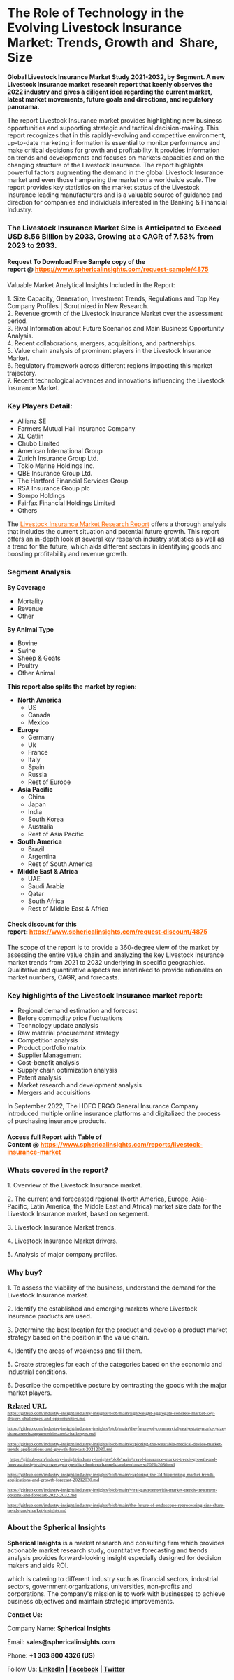 <h1><strong>The Role of Technology in the Evolving Livestock Insurance Market: Trends, Growth and&nbsp; Share, Size</strong></h1>
<p><strong>Global Livestock Insurance Market Study 2021-2032, by Segment. A new Livestock Insurance market research report that keenly observes the 2022 industry and gives a diligent idea regarding the current market, latest market movements, future goals and directions, and regulatory panorama.</strong></p>
<p>The report Livestock Insurance market provides highlighting new business opportunities and supporting strategic and tactical decision-making. This report recognizes that in this rapidly-evolving and competitive environment, up-to-date marketing information is essential to monitor performance and make critical decisions for growth and profitability. It provides information on trends and developments and focuses on markets capacities and on the changing structure of the Livestock Insurance. The report highlights powerful factors augmenting the demand in the global Livestock Insurance market and even those hampering the market on a worldwide scale. The report provides key statistics on the market status of the Livestock Insurance leading manufacturers and is a valuable source of guidance and direction for companies and individuals interested in the Banking &amp; Financial Industry.</p>
<h3>The Livestock Insurance Market Size is Anticipated to Exceed USD 8.56 Billion by 2033, Growing at a CAGR of 7.53% from 2023 to 2033.</h3>
<h4>Request To Download Free Sample copy of the report&nbsp;@&nbsp;<span style="color: #ff6600;"><a style="color: #ff6600;" href="https://www.sphericalinsights.com/request-sample/4875" target="_blank">https://www.sphericalinsights.com/request-sample/4875</a></span></h4>
<p>Valuable Market Analytical Insights Included in the Report:</p>
<p>1. Size Capacity, Generation, Investment Trends, Regulations and Top Key Company Profiles | Scrutinized in New Research.<br />2. Revenue growth of the Livestock Insurance Market over the assessment period.<br />3. Rival Information about Future Scenarios and Main Business Opportunity Analysis.<br />4. Recent collaborations, mergers, acquisitions, and partnerships.<br />5. Value chain analysis of prominent players in the Livestock Insurance Market.<br />6. Regulatory framework across different regions impacting this market trajectory.<br />7. Recent technological advances and innovations influencing the Livestock Insurance Market.</p>
<h3><strong>Key Players Detail:</strong></h3>
<ul>
<li>Allianz SE</li>
<li>Farmers Mutual Hail Insurance Company</li>
<li>XL Catlin</li>
<li>Chubb Limited</li>
<li>American International Group</li>
<li>Zurich Insurance Group Ltd.</li>
<li>Tokio Marine Holdings Inc.</li>
<li>QBE Insurance Group Ltd.</li>
<li>The Hartford Financial Services Group</li>
<li>RSA Insurance Group plc</li>
<li>Sompo Holdings</li>
<li>Fairfax Financial Holdings Limited</li>
<li>Others</li>
</ul>
<p>The&nbsp;<span style="color: #ff6600;"><a style="color: #ff6600;" href="https://www.sphericalinsights.com/reports/livestock-insurance-market" target="_blank">Livestock Insurance Market Research Report</a></span>&nbsp;offers a thorough analysis that includes the current situation and potential future growth. This report offers an in-depth look at several key research industry statistics as well as a trend for the future, which aids different sectors in identifying goods and boosting profitability and revenue growth.</p>
<h3><strong>Segment Analysis</strong></h3>
<p><strong>By Coverage</strong></p>
<ul>
<li>Mortality</li>
<li>Revenue</li>
<li>Other</li>
</ul>
<p><strong>By Animal Type</strong></p>
<ul>
<li>Bovine</li>
<li>Swine</li>
<li>Sheep &amp; Goats</li>
<li>Poultry</li>
<li>Other Animal</li>
</ul>
<p><strong>This report also splits the market by region:</strong></p>
<ul>
<li><strong>North America</strong>
<ul>
<li>US</li>
<li>Canada</li>
<li>Mexico</li>
</ul>
</li>
<li><strong>Europe</strong>
<ul>
<li>Germany</li>
<li>Uk</li>
<li>France</li>
<li>Italy</li>
<li>Spain</li>
<li>Russia</li>
<li>Rest of Europe</li>
</ul>
</li>
<li><strong>Asia Pacific</strong>
<ul>
<li>China</li>
<li>Japan</li>
<li>India</li>
<li>South Korea</li>
<li>Australia</li>
<li>Rest of Asia Pacific</li>
</ul>
</li>
<li><strong>South America</strong>
<ul>
<li>Brazil</li>
<li>Argentina</li>
<li>Rest of South America</li>
</ul>
</li>
<li><strong>Middle East &amp; Africa</strong>
<ul>
<li>UAE</li>
<li>Saudi Arabia</li>
<li>Qatar</li>
<li>South Africa</li>
<li>Rest of Middle East &amp; Africa</li>
</ul>
</li>
</ul>
<h4>Check discount for this report:&nbsp;<span style="color: #ff6600;"><a style="color: #ff6600;" href="https://www.sphericalinsights.com/request-discount/4875" target="_blank">https://www.sphericalinsights.com/request-discount/4875</a></span></h4>
<p>The scope of the report is to provide a 360-degree view of the market by assessing the entire value chain and analyzing the key Livestock Insurance market trends from 2021 to 2032 underlying in specific geographies. Qualitative and quantitative aspects are interlinked to provide rationales on market numbers, CAGR, and forecasts.</p>
<h3><strong>Key highlights of the Livestock Insurance market report:</strong></h3>
<ul>
<li>Regional demand estimation and forecast</li>
<li>Before commodity price fluctuations</li>
<li>Technology update analysis</li>
<li>Raw material procurement strategy</li>
<li>Competition analysis</li>
<li>Product portfolio matrix</li>
<li>Supplier Management</li>
<li>Cost-benefit analysis</li>
<li>Supply chain optimization analysis</li>
<li>Patent analysis</li>
<li>Market research and development analysis</li>
<li>Mergers and acquisitions</li>
</ul>
<p>In September 2022, The HDFC ERGO General Insurance Company introduced multiple online insurance platforms and digitalized the process of purchasing insurance products.</p>
<h4>Access full Report with Table of Content&nbsp;@&nbsp;<span style="color: #ff6600;"><a style="color: #ff6600;" href="https://www.sphericalinsights.com/reports/livestock-insurance-market" target="_blank">https://www.sphericalinsights.com/reports/livestock-insurance-market</a></span></h4>
<h3><strong>Whats covered in the report?</strong></h3>
<p>1. Overview of the Livestock Insurance market.</p>
<p>2. The current and forecasted regional (North America, Europe, Asia-Pacific, Latin America, the Middle East and Africa) market size data for the Livestock Insurance market, based on segement.</p>
<p>3. Livestock Insurance Market trends.</p>
<p>4. Livestock Insurance Market drivers.</p>
<p>5. Analysis of major company profiles.</p>
<h3><strong>Why buy?</strong></h3>
<p>1. To assess the viability of the business, understand the demand for the Livestock Insurance market.</p>
<p>2. Identify the established and emerging markets where Livestock Insurance products are used.</p>
<p>3. Determine the best location for the product and develop a product market strategy based on the position in the value chain.</p>
<p>4. Identify the areas of weakness and fill them.</p>
<p>5. Create strategies for each of the categories based on the economic and industrial conditions.</p>
<p>6. Describe the competitive posture by contrasting the goods with the major market players.</p>
<p style="margin: 0in; font-family: Verdana; font-size: 12.0pt; color: black;"><span style="font-weight: bold;">Related URL</span></p>
<p style="margin: 0in; font-family: Verdana; font-size: 8.25pt;"><a href="https://github.com/industry-insight/industry-insights/blob/main/lightweight-aggregate-concrete-market-key-drivers-challenges-and-opportunities.md">https://github.com/industry-insight/industry-insights/blob/main/lightweight-aggregate-concrete-market-key-drivers-challenges-and-opportunities.md</a><span style="color: black;">&nbsp;</span></p>
<p style="margin: 0in; font-family: Verdana; font-size: 8.0pt; color: black;">&nbsp;</p>
<p style="margin: 0in; font-size: 8.25pt;"><a href="https://github.com/industry-insight/industry-insights/blob/main/the-future-of-commercial-real-estate-market-size-share-trends-opportunities-and-challenges.md"><span style="font-family: Verdana;">https://github.com/industry-insight/industry-insights/blob/main/the-future-of-commercial-real-estate-market-size-share-trends-opportunities-and-challenges.md</span></a><span style="font-family: Verdana; color: black;">&nbsp;</span><span style="font-family: Tahoma; color: black;"></span></p>
<p style="margin: 0in; font-family: Tahoma; font-size: 8.0pt; color: black;">&nbsp;</p>
<p style="margin: 0in; font-family: Verdana; font-size: 8.25pt;"><a href="https://github.com/industry-insight/industry-insights/blob/main/exploring-the-wearable-medical-device-market-trends-applications-and-growth-forecast-20212030.md">https://github.com/industry-insight/industry-insights/blob/main/exploring-the-wearable-medical-device-market-trends-applications-and-growth-forecast-20212030.md</a></p>
<p style="margin: 0in; font-family: Verdana; font-size: 8.0pt;">&nbsp;</p>
<p style="margin: 0in; font-family: Verdana; font-size: 8.25pt;"><span style="color: black;">&nbsp;&nbsp;</span><a href="https://github.com/industry-insight/industry-insights/blob/main/travel-insurance-market-trends-growth-and-forecast-insights-by-coverage-type-distribution-channels-and-end-users-2021-2030.md">https://github.com/industry-insight/industry-insights/blob/main/travel-insurance-market-trends-growth-and-forecast-insights-by-coverage-type-distribution-channels-and-end-users-2021-2030.md</a><span style="color: black;">&nbsp;</span></p>
<p style="margin: 0in; font-family: Verdana; font-size: 8.0pt; color: black;">&nbsp;</p>
<p style="margin: 0in; font-family: Verdana; font-size: 8.25pt;"><a href="https://github.com/industry-insight/industry-insights/blob/main/exploring-the-3d-bioprinting-market-trends-applications-and-growth-forecast-20212030.md">https://github.com/industry-insight/industry-insights/blob/main/exploring-the-3d-bioprinting-market-trends-applications-and-growth-forecast-20212030.md</a></p>
<p style="margin: 0in; font-family: Verdana; font-size: 8.0pt;">&nbsp;</p>
<p style="margin: 0in; font-family: Verdana; font-size: 8.25pt;"><a href="https://github.com/industry-insight/industry-insights/blob/main/viral-gastroenteritis-market-trends-treatment-options-and-forecast-2022-2032.md">https://github.com/industry-insight/industry-insights/blob/main/viral-gastroenteritis-market-trends-treatment-options-and-forecast-2022-2032.md</a></p>
<p style="margin: 0in; font-family: Verdana; font-size: 8.0pt;">&nbsp;</p>
<p style="margin: 0in; font-family: Verdana; font-size: 8.25pt;"><a href="https://github.com/industry-insight/industry-insights/blob/main/the-future-of-endoscope-reprocessing-size-share-trends-and-market-insights.md">https://github.com/industry-insight/industry-insights/blob/main/the-future-of-endoscope-reprocessing-size-share-trends-and-market-insights.md</a><span style="color: black;">&nbsp;</span></p>
<h3><strong>About the Spherical Insights</strong></h3>
<p><strong>Spherical Insights</strong>&nbsp;is a market research and consulting firm which provides actionable market research study, quantitative forecasting and trends analysis provides forward-looking insight especially designed for decision makers and aids ROI.</p>
<p>which is catering to different industry such as financial sectors, industrial sectors, government organizations, universities, non-profits and corporations. The company's mission is to work with businesses to achieve business objectives and maintain strategic improvements.</p>
<p><strong>Contact Us:</strong></p>
<p>Company Name:&nbsp;<strong>Spherical Insights</strong></p>
<p>Email:&nbsp;<strong>sales@sphericalinsights.com</strong></p>
<p>Phone:&nbsp;<strong>+1 303 800 4326 (US)</strong></p>
<p>Follow Us:&nbsp;<strong><a href="https://www.linkedin.com/company/spherical-insight/"><u>LinkedIn</u></a>&nbsp;|&nbsp;<a href="https://www.facebook.com/sphericalinsights22"><u>Facebook</u></a>&nbsp;|&nbsp;<a href="https://twitter.com/SInsights_US"><u>Twitter</u></a></strong></p>
